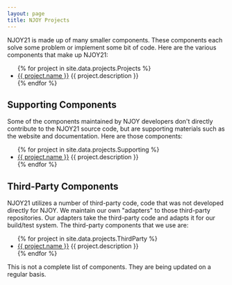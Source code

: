 ```yaml
---
layout: page
title: NJOY Projects
---
```

NJOY21 is made up of many smaller components. These components each solve some problem or implement some bit of code. Here are the various components that make up NJOY21:
<ul>
{% for project in site.data.projects.Projects %}
  <li>
     <a href="{{ project.url }}">{{ project.name }}</a> {{ project.description }}
  </li>
{% endfor %}
</ul>

## Supporting Components
Some of the components maintained by NJOY developers don't directly contribute to the NJOY21 source code, but are supporting materials such as the website and documentation. Here are those components:
<ul>
{% for project in site.data.projects.Supporting %}
  <li>
     <a href="{{ project.url }}">{{ project.name }}</a> {{ project.description }}
  </li>
{% endfor %}
</ul>

## Third-Party Components
NJOY21 utilizes a number of third-party code, code that was not developed directly for NJOY. We maintain our own "adapters" to those third-party repositories. Our adapters take the third-party code and adapts it for our build/test system. The third-party components that we use are:
<ul>
{% for project in site.data.projects.ThirdParty %}
  <li>
     <a href="{{ project.url }}">{{ project.name }}</a> {{ project.description }}
  </li>
{% endfor %}
</ul>

This is not a complete list of components. They are being updated on a regular basis.
